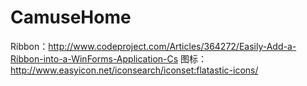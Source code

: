 # CamuseHome
Ribbon：http://www.codeproject.com/Articles/364272/Easily-Add-a-Ribbon-into-a-WinForms-Application-Cs
图标：http://www.easyicon.net/iconsearch/iconset:flatastic-icons/
